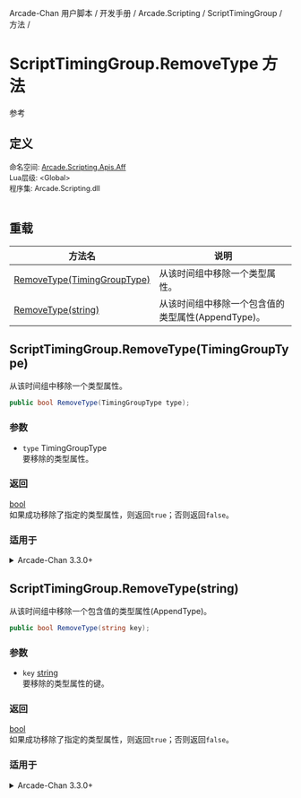 Arcade-Chan 用户脚本 / 开发手册 / Arcade.Scripting / ScriptTimingGroup / 方法 /
# ScriptTimingGroup.RemoveType 方法
参考

## 定义
<div style="font-size: 90%;">
命名空间: <a href="README.md">Arcade.Scripting.Apis.Aff</a><br />
Lua层级: &lt;Global&gt;<br />
程序集: Arcade.Scripting.dll
</div><br />

## 重载
| 方法名 | 说明 |
| -- | -- |
| [RemoveType(TimingGroupType)](#Overload_Normal) | 从该时间组中移除一个类型属性。 |
| [RemoveType(string)](#Overload_Append) | 从该时间组中移除一个包含值的类型属性(AppendType)。 |


## ScriptTimingGroup.RemoveType(TimingGroupType)
<a name="Overload_Normal"></a>
从该时间组中移除一个类型属性。

```csharp
public bool RemoveType(TimingGroupType type);
```

### 参数
- ``type`` TimingGroupType  
  要移除的类型属性。

### 返回
[bool](https://docs.microsoft.com/zh-cn/dotnet/api/system.boolean)  
  如果成功移除了指定的类型属性，则返回``true``；否则返回``false``。

### 适用于
<details>
	<summary>Arcade-Chan 3.3.0+</summary>
	<table>
		<tr><th><strong>产品</strong></th><th><strong>版本</strong></th></tr>
		<tr><td><strong>Arcade-Chan</strong></td><td>3.3.0+</td></tr>
	</table>
</details>

## ScriptTimingGroup.RemoveType(string)
<a name="Overload_Append"></a>
从该时间组中移除一个包含值的类型属性(AppendType)。

```csharp
public bool RemoveType(string key);
```

### 参数
- ``key`` [string](https://docs.microsoft.com/zh-cn/dotnet/api/system.string)  
  要移除的类型属性的键。

### 返回
[bool](https://docs.microsoft.com/zh-cn/dotnet/api/system.boolean)  
  如果成功移除了指定的类型属性，则返回``true``；否则返回``false``。

### 适用于
<details>
	<summary>Arcade-Chan 3.3.0+</summary>
	<table>
		<tr><th><strong>产品</strong></th><th><strong>版本</strong></th></tr>
		<tr><td><strong>Arcade-Chan</strong></td><td>3.3.0+</td></tr>
	</table>
</details>